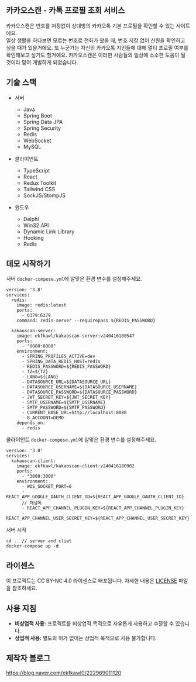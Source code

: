 ## 카카오스캔 - 카톡 프로필 조회 서비스
카카오스캔은 번호를 저장없이 상대방의 카카오톡 기본 프로필을 확인할 수 있는 사이트에요.   
일상 생활을 하다보면 모르는 번호로 전화가 왔을 때, 번호 저장 없이 신원을 확인하고 싶을 때가 있을거에요.
또 누군가는 자신의 카카오톡 지인들에 대해 멀티 프로필 여부를 확인해보고 싶기도 할거에요. 카카오스캔은 이러한 사람들의 일상에 소소한 도움이 될 것이라 믿어 개발하게 되었습니다.

## 기술 스택
- 서버
    - Java
    - Spring Boot
    - Spring Data JPA
    - Spring Security
    - Redis
    - WebSocket
    - MySQL
    
- 클라이언트
  - TypeScript
  - React
  - Redux Toolkit
  - Tailwind CSS
  - SockJS/StompJS

- 윈도우
  - Delphi
  - Win32 API
  - Dynamic Link Library
  - Hooking
  - Redis
 
 ## 데모 시작하기
서버 `docker-compose.yml`에 알맞은 환경 변수를 설정해주세요.
```
version: '3.8'
services:
  redis:
    image: redis:latest
    ports:
      - 6379:6379
    command: redis-server --requirepass ${REDIS_PASSWORD}

  kakaoscan-server:
    image: ekfkawl/kakaoscan-server:v240416180547
    ports:
      - "8080:8080"
    environment:
      - SPRING_PROFILES_ACTIVE=dev
      - SPRING_DATA_REDIS_HOST=redis
      - REDIS_PASSWORD=${REDIS_PASSWORD}
      - TZ=${TZ}
      - LANG=${LANG}
      - DATASOURCE_URL=${DATASOURCE_URL}
      - DATASOURCE_USERNAME=${DATASOURCE_USERNAME}
      - DATASOURCE_PASSWORD=${DATASOURCE_PASSWORD}
      - JWT_SECRET_KEY=${JWT_SECRET_KEY}
      - SMTP_USERNAME=${SMTP_USERNAME}
      - SMTP_PASSWORD=${SMTP_PASSWORD}
      - CURRENT_BASE_URL=http://localhost:8080
      - B_ACCOUNT=DEMO
    depends_on:
      - redis
```

클라이언트 `docker-compose.yml`에 알맞은 환경 변수를 설정해주세요.
```
version: '3.8'
services:
  kakaoscan-client:
    image: ekfkawl/kakaoscan-client:v240416180902
    ports:
      - "3000:3000"
    environment:
      - WDS_SOCKET_PORT=0
      - REACT_APP_GOOGLE_OAUTH_CLIENT_ID=${REACT_APP_GOOGLE_OAUTH_CLIENT_ID}
      // 채널톡
      - REACT_APP_CHANNEL_PLUGIN_KEY=${REACT_APP_CHANNEL_PLUGIN_KEY}
      - REACT_APP_CHANNEL_USER_SECRET_KEY=${REACT_APP_CHANNEL_USER_SECRET_KEY}
```

서버 시작
```
cd .. // server and cliet
docker-compose up -d
```

## 라이센스
이 프로젝트는 CC BY-NC 4.0 라이센스로 배포됩니다. 자세한 내용은 [LICENSE](./LICENSE) 파일을 참조하세요.

## 사용 지침
- **비상업적 사용:** 프로젝트를 비상업적 목적으로 자유롭게 사용하고 수정할 수 있습니다.
- **상업적 사용:** 별도의 허가 없이는 상업적 목적으로 사용 불가합니다.

## 제작자 블로그
https://blog.naver.com/ekfkawl0/222969011120
